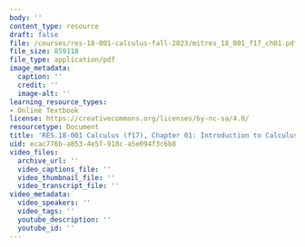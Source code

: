 ```yaml
---
body: ''
content_type: resource
draft: false
file: /courses/res-18-001-calculus-fall-2023/mitres_18_001_f17_ch01.pdf
file_size: 859118
file_type: application/pdf
image_metadata:
  caption: ''
  credit: ''
  image-alt: ''
learning_resource_types:
- Online Textbook
license: https://creativecommons.org/licenses/by-nc-sa/4.0/
resourcetype: Document
title: 'RES.18-001 Calculus (f17), Chapter 01: Introduction to Calculus'
uid: ecac776b-a853-4e5f-918c-a5e094f3c6b8
video_files:
  archive_url: ''
  video_captions_file: ''
  video_thumbnail_file: ''
  video_transcript_file: ''
video_metadata:
  video_speakers: ''
  video_tags: ''
  youtube_description: ''
  youtube_id: ''
---
```

